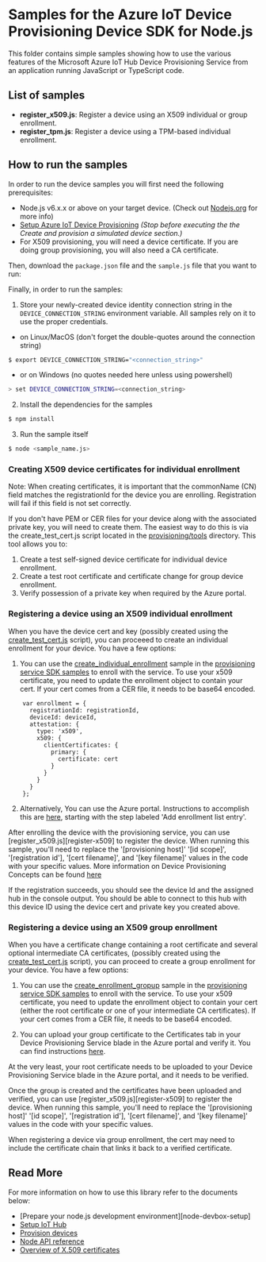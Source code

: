 # Samples for the Azure IoT Device Provisioning Device SDK for Node.js

This folder contains simple samples showing how to use the various features of the Microsoft Azure IoT Hub Device Provisioning Service from an application running JavaScript or TypeScript code.

## List of samples

* **register_x509.js**: Register a device using an X509 individual or group enrollment.
* **register_tpm.js**: Register a device using a TPM-based individual enrollment.

## How to run the samples

In order to run the device samples you will first need the following prerequisites:
* Node.js v6.x.x or above on your target device. (Check out [Nodejs.org](https://nodejs.org/) for more info)
* [Setup Azure IoT Device Provisioning][lnk-setup-iot-provisioning] *(Stop before executing the the Create and provision a simulated device section.)*
* For X509 provisioning, you will need a device certificate.  If you are doing group provisioning, you will also need a CA certificate.

Then, download the `package.json` file and the `sample.js` file that you want to run:

Finally, in order to run the samples:

1. Store your newly-created device identity connection string in the `DEVICE_CONNECTION_STRING` environment variable. All samples rely on it to use the proper credentials.
  - on Linux/MacOS (don't forget the double-quotes around the connection string)
  ```sh
  $ export DEVICE_CONNECTION_STRING="<connection_string>"
  ```
  - or on Windows (no quotes needed here unless using powershell)

  ```sh
  > set DEVICE_CONNECTION_STRING=<connection_string>
  ```
2. Install the dependencies for the samples
```sh
$ npm install
```
3. Run the sample itself
```sh
$ node <sample_name.js>
```

### Creating X509 device certificates for individual enrollment
Note: When creating certificates, it is important that the commonName (CN) field matches the registrationId for the device you are enrolling.  Registration will fail if this field is not set correctly.

If you don't have PEM or CER files for your device along with the associated private key, you will need to create them.  The easiest way to do this is via the create_test_cert.js script located in the [provisioning/tools][provisioning-tools] directory.  This tool allows you to:
1) Create a test self-signed device certificate for individual device enrollment.
2) Create a test root certificate and certificate change for group device enrollment.
3) Verify possession of a private key when required by the Azure portal.

### Registering a device using an X509 individual enrollment
When you have the device cert and key (possibly created using the [create_test_cert.js][provisioning-tools] script), you can proceeed to create an individual enrollment for your device.  You have a few options:
1. You can use the [create_individual_enrollment][service-sample-create-individual-enrollment] sample in the [provisioning service SDK samples][service-samples] to enroll with the service.  To use your x509 certificate, you need to update the enrollment object to contain your cert.  If your cert comes from a CER file, it needs to be base64 encoded.
```
    var enrollment = {
      registrationId: registrationId,
      deviceId: deviceId,
      attestation: {
        type: 'x509',
        x509: {
          clientCertificates: {
            primary: {
              certificate: cert
            }
          }
        }
      }
    };
```
2. Alternatively, You can use the Azure portal.  Instructions to accomplish this are [here][c-sdk-create-individual-enrollment], starting with the step labeled 'Add enrollment list entry'.

 After enrolling the device with the provisioning service, you can use [register_x509.js][register-x509] to register the device.  When running this sample, you'll need to replace the '[provisioning host]' '[id scope]', '[registration id'], '[cert filename]', and '[key filename]' values in the code with your specific values. More information on Device Provisioning Concepts can be found [here][lnk-dps-concepts]

 If the registration succeeds, you should see the device Id and the assigned hub in the console output.  You should be able to connect to this hub with this device ID using the device cert and private key you created above.

### Registering a device using an X509 group enrollment
When you have a certificate change containing a root certificate and several optional intermediate CA certificates, (possibly created using the [create_test_cert.js][provisioning-tools] script), you can proceed to create a group enrollment for your device.  You have a few options:
1. You can use the [create_enrollment_gropup][service-sample-create-enrollment-group] sample in the [provisioning service SDK samples][service-samples] to enroll with the service.  To use your x509 certificate, you need to update the enrollment object to contain your cert (either the root certificate or one of your intermediate CA certificates).  If your cert comes from a CER file, it needs to be base64 encoded.

2. You can upload your group certificate to the Certificates tab in your Device Provisioning Service blade in the Azure portal and verify it.  You can find instructions [here][lnk-x509-verification-instructions].

At the very least, your root certificate needs to be uploaded to your Device Provisioning Service blade in the Azure portal, and it needs to be verified.

Once the group is created and the certificates have been uploaded and verified, you can use [register_x509.js][register-x509] to register the device.  When running this sample, you'll need to replace the '[provisioning host]' '[id scope]', '[registration id'], '[cert filename]', and '[key filename]' values in the code with your specific values.

When registering a device via group enrollment, the cert may need to include the certificate chain that links it back to a verified certificate.


## Read More
For more information on how to use this library refer to the documents below:
- [Prepare your node.js development environment][node-devbox-setup]
- [Setup IoT Hub][lnk-setup-iot-hub]
- [Provision devices][lnk-manage-iot-hub]
- [Node API reference][node-api-reference]
- [Overview of X.509 certificates][lnk-x509-ca-overview]

[lnk-setup-iot-provisioning]: https://docs.microsoft.com/en-us/azure/iot-dps/quick-setup-auto-provision
[lnk-setup-iot-hub]: https://aka.ms/howtocreateazureiothub
[lnk-manage-iot-hub]: https://aka.ms/manageiothub
[node-api-reference]: https://docs.microsoft.com/en-us/javascript/api/azure-iot-device/
[service-samples]: https://github.com/azure/azure-iot-sdk-node/tree/master/provisioning/service/samples/readme.md
[service-sample-create-individual-enrollment]: https://github.com/azure-samples/azure-iot-samples-node/tree/master/provisioning/Samples/service/create_individual_enrollment.js
[service-sample-create-enrollment-group]: https://github.com/azure-samples/azure-iot-samples-node/tree/master/provisioning/Samples/service/create_enrollment_group.js
[pem-npm]: https://www.npmjs.com/package/pem
[provisioning-e2e]: https://github.com/azure/azure-iot-sdk-node/tree/master/provisioning/e2e
[c-sdk-create-individual-enrollment]: https://docs.microsoft.com/en-us/azure/iot-dps/quick-create-simulated-device-x509
[lnk-dps-concepts]: https://docs.microsoft.com/en-us/azure/iot-dps/concepts-service
[provisioning-tools]: https://github.com/azure/azure-iot-sdk-node/tree/master/provisioning/tools
[lnk-x509-ca-overview]: https://docs.microsoft.com/en-us/azure/iot-hub/iot-hub-x509ca-overview
[lnk-x509-verification-instructions]: https://docs.microsoft.com/en-us/azure/iot-hub/iot-hub-security-x509-get-started#registercerts
